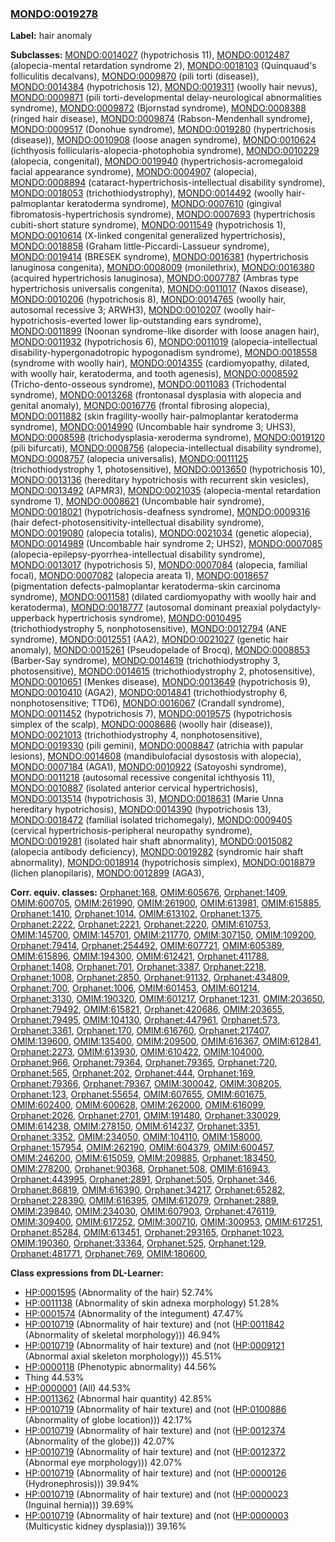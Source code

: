 
### [MONDO:0019278](http://purl.obolibrary.org/obo/MONDO_0019278)
**Label:** hair anomaly

**Subclasses:** [MONDO:0014027](http://purl.obolibrary.org/obo/MONDO_0014027) (hypotrichosis 11), [MONDO:0012487](http://purl.obolibrary.org/obo/MONDO_0012487) (alopecia-mental retardation syndrome 2), [MONDO:0018103](http://purl.obolibrary.org/obo/MONDO_0018103) (Quinquaud's folliculitis decalvans), [MONDO:0009870](http://purl.obolibrary.org/obo/MONDO_0009870) (pili torti (disease)), [MONDO:0014384](http://purl.obolibrary.org/obo/MONDO_0014384) (hypotrichosis 12), [MONDO:0019311](http://purl.obolibrary.org/obo/MONDO_0019311) (woolly hair nevus), [MONDO:0009871](http://purl.obolibrary.org/obo/MONDO_0009871) (pili torti-developmental delay-neurological abnormalities syndrome), [MONDO:0009872](http://purl.obolibrary.org/obo/MONDO_0009872) (Bjornstad syndrome), [MONDO:0008388](http://purl.obolibrary.org/obo/MONDO_0008388) (ringed hair disease), [MONDO:0009874](http://purl.obolibrary.org/obo/MONDO_0009874) (Rabson-Mendenhall syndrome), [MONDO:0009517](http://purl.obolibrary.org/obo/MONDO_0009517) (Donohue syndrome), [MONDO:0019280](http://purl.obolibrary.org/obo/MONDO_0019280) (hypertrichosis (disease)), [MONDO:0010908](http://purl.obolibrary.org/obo/MONDO_0010908) (loose anagen syndrome), [MONDO:0010624](http://purl.obolibrary.org/obo/MONDO_0010624) (ichthyosis follicularis-alopecia-photophobia syndrome), [MONDO:0010229](http://purl.obolibrary.org/obo/MONDO_0010229) (alopecia, congenital), [MONDO:0019940](http://purl.obolibrary.org/obo/MONDO_0019940) (hypertrichosis-acromegaloid facial appearance syndrome), [MONDO:0004907](http://purl.obolibrary.org/obo/MONDO_0004907) (alopecia), [MONDO:0008894](http://purl.obolibrary.org/obo/MONDO_0008894) (cataract-hypertrichosis-intellectual disability syndrome), [MONDO:0018053](http://purl.obolibrary.org/obo/MONDO_0018053) (trichothiodystrophy), [MONDO:0014492](http://purl.obolibrary.org/obo/MONDO_0014492) (woolly hair-palmoplantar keratoderma syndrome), [MONDO:0007610](http://purl.obolibrary.org/obo/MONDO_0007610) (gingival fibromatosis-hypertrichosis syndrome), [MONDO:0007693](http://purl.obolibrary.org/obo/MONDO_0007693) (hypertrichosis cubiti-short stature syndrome), [MONDO:0011549](http://purl.obolibrary.org/obo/MONDO_0011549) (hypotrichosis 1), [MONDO:0010614](http://purl.obolibrary.org/obo/MONDO_0010614) (X-linked congenital generalized hypertrichosis), [MONDO:0018858](http://purl.obolibrary.org/obo/MONDO_0018858) (Graham little-Piccardi-Lassueur syndrome), [MONDO:0019414](http://purl.obolibrary.org/obo/MONDO_0019414) (BRESEK syndrome), [MONDO:0016381](http://purl.obolibrary.org/obo/MONDO_0016381) (hypertrichosis lanuginosa congenita), [MONDO:0008009](http://purl.obolibrary.org/obo/MONDO_0008009) (monilethrix), [MONDO:0016380](http://purl.obolibrary.org/obo/MONDO_0016380) (acquired hypertrichosis lanuginosa), [MONDO:0007787](http://purl.obolibrary.org/obo/MONDO_0007787) (Ambras type hypertrichosis universalis congenita), [MONDO:0011017](http://purl.obolibrary.org/obo/MONDO_0011017) (Naxos disease), [MONDO:0010206](http://purl.obolibrary.org/obo/MONDO_0010206) (hypotrichosis 8), [MONDO:0014765](http://purl.obolibrary.org/obo/MONDO_0014765) (woolly hair, autosomal recessive 3; ARWH3), [MONDO:0010207](http://purl.obolibrary.org/obo/MONDO_0010207) (woolly hair-hypotrichosis-everted lower lip-outstanding ears syndrome), [MONDO:0011899](http://purl.obolibrary.org/obo/MONDO_0011899) (Noonan syndrome-like disorder with loose anagen hair), [MONDO:0011932](http://purl.obolibrary.org/obo/MONDO_0011932) (hypotrichosis 6), [MONDO:0011019](http://purl.obolibrary.org/obo/MONDO_0011019) (alopecia-intellectual disability-hypergonadotropic hypogonadism syndrome), [MONDO:0018558](http://purl.obolibrary.org/obo/MONDO_0018558) (syndrome with woolly hair), [MONDO:0014355](http://purl.obolibrary.org/obo/MONDO_0014355) (cardiomyopathy, dilated, with woolly hair, keratoderma, and tooth agenesis), [MONDO:0008592](http://purl.obolibrary.org/obo/MONDO_0008592) (Tricho-dento-osseous syndrome), [MONDO:0011083](http://purl.obolibrary.org/obo/MONDO_0011083) (Trichodental syndrome), [MONDO:0013268](http://purl.obolibrary.org/obo/MONDO_0013268) (frontonasal dysplasia with alopecia and genital anomaly), [MONDO:0016776](http://purl.obolibrary.org/obo/MONDO_0016776) (frontal fibrosing alopecia), [MONDO:0011882](http://purl.obolibrary.org/obo/MONDO_0011882) (skin fragility-woolly hair-palmoplantar keratoderma syndrome), [MONDO:0014990](http://purl.obolibrary.org/obo/MONDO_0014990) (Uncombable hair syndrome 3; UHS3), [MONDO:0008598](http://purl.obolibrary.org/obo/MONDO_0008598) (trichodysplasia-xeroderma syndrome), [MONDO:0019120](http://purl.obolibrary.org/obo/MONDO_0019120) (pili bifurcati), [MONDO:0008756](http://purl.obolibrary.org/obo/MONDO_0008756) (alopecia-intellectual disability syndrome), [MONDO:0008757](http://purl.obolibrary.org/obo/MONDO_0008757) (alopecia universalis), [MONDO:0011125](http://purl.obolibrary.org/obo/MONDO_0011125) (trichothiodystrophy 1, photosensitive), [MONDO:0013650](http://purl.obolibrary.org/obo/MONDO_0013650) (hypotrichosis 10), [MONDO:0013136](http://purl.obolibrary.org/obo/MONDO_0013136) (hereditary hypotrichosis with recurrent skin vesicles), [MONDO:0013492](http://purl.obolibrary.org/obo/MONDO_0013492) (APMR3), [MONDO:0021035](http://purl.obolibrary.org/obo/MONDO_0021035) (alopecia-mental retardation syndrome 1), [MONDO:0008621](http://purl.obolibrary.org/obo/MONDO_0008621) (Uncombable hair syndrome), [MONDO:0018021](http://purl.obolibrary.org/obo/MONDO_0018021) (hypotrichosis-deafness syndrome), [MONDO:0009316](http://purl.obolibrary.org/obo/MONDO_0009316) (hair defect-photosensitivity-intellectual disability syndrome), [MONDO:0019080](http://purl.obolibrary.org/obo/MONDO_0019080) (alopecia totalis), [MONDO:0021034](http://purl.obolibrary.org/obo/MONDO_0021034) (genetic alopecia), [MONDO:0014989](http://purl.obolibrary.org/obo/MONDO_0014989) (Uncombable hair syndrome 2; UHS2), [MONDO:0007085](http://purl.obolibrary.org/obo/MONDO_0007085) (alopecia-epilepsy-pyorrhea-intellectual disability syndrome), [MONDO:0013017](http://purl.obolibrary.org/obo/MONDO_0013017) (hypotrichosis 5), [MONDO:0007084](http://purl.obolibrary.org/obo/MONDO_0007084) (alopecia, familial focal), [MONDO:0007082](http://purl.obolibrary.org/obo/MONDO_0007082) (alopecia areata 1), [MONDO:0018657](http://purl.obolibrary.org/obo/MONDO_0018657) (pigmentation defects-palmoplantar keratoderma-skin carcinoma syndrome), [MONDO:0011581](http://purl.obolibrary.org/obo/MONDO_0011581) (dilated cardiomyopathy with woolly hair and keratoderma), [MONDO:0018777](http://purl.obolibrary.org/obo/MONDO_0018777) (autosomal dominant preaxial polydactyly-upperback hypertrichosis syndrome), [MONDO:0010495](http://purl.obolibrary.org/obo/MONDO_0010495) (trichothiodystrophy 5, nonphotosensitive), [MONDO:0012794](http://purl.obolibrary.org/obo/MONDO_0012794) (ANE syndrome), [MONDO:0012551](http://purl.obolibrary.org/obo/MONDO_0012551) (AA2), [MONDO:0021027](http://purl.obolibrary.org/obo/MONDO_0021027) (genetic hair anomaly), [MONDO:0015261](http://purl.obolibrary.org/obo/MONDO_0015261) (Pseudopelade of Brocq), [MONDO:0008853](http://purl.obolibrary.org/obo/MONDO_0008853) (Barber-Say syndrome), [MONDO:0014619](http://purl.obolibrary.org/obo/MONDO_0014619) (trichothiodystrophy 3, photosensitive), [MONDO:0014615](http://purl.obolibrary.org/obo/MONDO_0014615) (trichothiodystrophy 2, photosensitive), [MONDO:0010651](http://purl.obolibrary.org/obo/MONDO_0010651) (Menkes disease), [MONDO:0013649](http://purl.obolibrary.org/obo/MONDO_0013649) (hypotrichosis 9), [MONDO:0010410](http://purl.obolibrary.org/obo/MONDO_0010410) (AGA2), [MONDO:0014841](http://purl.obolibrary.org/obo/MONDO_0014841) (trichothiodystrophy 6, nonphotosensitive; TTD6), [MONDO:0016067](http://purl.obolibrary.org/obo/MONDO_0016067) (Crandall syndrome), [MONDO:0011452](http://purl.obolibrary.org/obo/MONDO_0011452) (hypotrichosis 7), [MONDO:0019575](http://purl.obolibrary.org/obo/MONDO_0019575) (hypotrichosis simplex of the scalp), [MONDO:0008686](http://purl.obolibrary.org/obo/MONDO_0008686) (woolly hair (disease)), [MONDO:0021013](http://purl.obolibrary.org/obo/MONDO_0021013) (trichothiodystrophy 4, nonphotosensitive), [MONDO:0019330](http://purl.obolibrary.org/obo/MONDO_0019330) (pili gemini), [MONDO:0008847](http://purl.obolibrary.org/obo/MONDO_0008847) (atrichia with papular lesions), [MONDO:0014608](http://purl.obolibrary.org/obo/MONDO_0014608) (mandibulofacial dysostosis with alopecia), [MONDO:0007184](http://purl.obolibrary.org/obo/MONDO_0007184) (AGA1), [MONDO:0010922](http://purl.obolibrary.org/obo/MONDO_0010922) (Satoyoshi syndrome), [MONDO:0011218](http://purl.obolibrary.org/obo/MONDO_0011218) (autosomal recessive congenital ichthyosis 11), [MONDO:0010887](http://purl.obolibrary.org/obo/MONDO_0010887) (isolated anterior cervical hypertrichosis), [MONDO:0013514](http://purl.obolibrary.org/obo/MONDO_0013514) (hypotrichosis 3), [MONDO:0018631](http://purl.obolibrary.org/obo/MONDO_0018631) (Marie Unna hereditary hypotrichosis), [MONDO:0014390](http://purl.obolibrary.org/obo/MONDO_0014390) (hypotrichosis 13), [MONDO:0018472](http://purl.obolibrary.org/obo/MONDO_0018472) (familial isolated trichomegaly), [MONDO:0009405](http://purl.obolibrary.org/obo/MONDO_0009405) (cervical hypertrichosis-peripheral neuropathy syndrome), [MONDO:0019281](http://purl.obolibrary.org/obo/MONDO_0019281) (isolated hair shaft abnormality), [MONDO:0015082](http://purl.obolibrary.org/obo/MONDO_0015082) (alopecia antibody deficiency), [MONDO:0019282](http://purl.obolibrary.org/obo/MONDO_0019282) (syndromic hair shaft abnormality), [MONDO:0018914](http://purl.obolibrary.org/obo/MONDO_0018914) (hypotrichosis simplex), [MONDO:0018879](http://purl.obolibrary.org/obo/MONDO_0018879) (lichen planopilaris), [MONDO:0012899](http://purl.obolibrary.org/obo/MONDO_0012899) (AGA3), 

**Corr. equiv. classes:** [Orphanet:168](http://www.orpha.net/ORDO/Orphanet_168), [OMIM:605676](http://purl.obolibrary.org/obo/OMIM_605676), [Orphanet:1409](http://www.orpha.net/ORDO/Orphanet_1409), [OMIM:600705](http://purl.obolibrary.org/obo/OMIM_600705), [OMIM:261990](http://purl.obolibrary.org/obo/OMIM_261990), [OMIM:261900](http://purl.obolibrary.org/obo/OMIM_261900), [OMIM:613981](http://purl.obolibrary.org/obo/OMIM_613981), [OMIM:615885](http://purl.obolibrary.org/obo/OMIM_615885), [Orphanet:1410](http://www.orpha.net/ORDO/Orphanet_1410), [Orphanet:1014](http://www.orpha.net/ORDO/Orphanet_1014), [OMIM:613102](http://purl.obolibrary.org/obo/OMIM_613102), [Orphanet:1375](http://www.orpha.net/ORDO/Orphanet_1375), [Orphanet:2222](http://www.orpha.net/ORDO/Orphanet_2222), [Orphanet:2221](http://www.orpha.net/ORDO/Orphanet_2221), [Orphanet:2220](http://www.orpha.net/ORDO/Orphanet_2220), [OMIM:610753](http://purl.obolibrary.org/obo/OMIM_610753), [OMIM:145700](http://purl.obolibrary.org/obo/OMIM_145700), [OMIM:145701](http://purl.obolibrary.org/obo/OMIM_145701), [OMIM:211770](http://purl.obolibrary.org/obo/OMIM_211770), [OMIM:307150](http://purl.obolibrary.org/obo/OMIM_307150), [OMIM:109200](http://purl.obolibrary.org/obo/OMIM_109200), [Orphanet:79414](http://www.orpha.net/ORDO/Orphanet_79414), [Orphanet:254492](http://www.orpha.net/ORDO/Orphanet_254492), [OMIM:607721](http://purl.obolibrary.org/obo/OMIM_607721), [OMIM:605389](http://purl.obolibrary.org/obo/OMIM_605389), [OMIM:615896](http://purl.obolibrary.org/obo/OMIM_615896), [OMIM:194300](http://purl.obolibrary.org/obo/OMIM_194300), [OMIM:612421](http://purl.obolibrary.org/obo/OMIM_612421), [Orphanet:411788](http://www.orpha.net/ORDO/Orphanet_411788), [Orphanet:1408](http://www.orpha.net/ORDO/Orphanet_1408), [Orphanet:701](http://www.orpha.net/ORDO/Orphanet_701), [Orphanet:3387](http://www.orpha.net/ORDO/Orphanet_3387), [Orphanet:2218](http://www.orpha.net/ORDO/Orphanet_2218), [Orphanet:1008](http://www.orpha.net/ORDO/Orphanet_1008), [Orphanet:2850](http://www.orpha.net/ORDO/Orphanet_2850), [Orphanet:91132](http://www.orpha.net/ORDO/Orphanet_91132), [Orphanet:434809](http://www.orpha.net/ORDO/Orphanet_434809), [Orphanet:700](http://www.orpha.net/ORDO/Orphanet_700), [Orphanet:1006](http://www.orpha.net/ORDO/Orphanet_1006), [OMIM:601453](http://purl.obolibrary.org/obo/OMIM_601453), [OMIM:601214](http://purl.obolibrary.org/obo/OMIM_601214), [Orphanet:3130](http://www.orpha.net/ORDO/Orphanet_3130), [OMIM:190320](http://purl.obolibrary.org/obo/OMIM_190320), [OMIM:601217](http://purl.obolibrary.org/obo/OMIM_601217), [Orphanet:1231](http://www.orpha.net/ORDO/Orphanet_1231), [OMIM:203650](http://purl.obolibrary.org/obo/OMIM_203650), [Orphanet:79492](http://www.orpha.net/ORDO/Orphanet_79492), [OMIM:615821](http://purl.obolibrary.org/obo/OMIM_615821), [Orphanet:420686](http://www.orpha.net/ORDO/Orphanet_420686), [OMIM:203655](http://purl.obolibrary.org/obo/OMIM_203655), [Orphanet:79495](http://www.orpha.net/ORDO/Orphanet_79495), [OMIM:104130](http://purl.obolibrary.org/obo/OMIM_104130), [Orphanet:447961](http://www.orpha.net/ORDO/Orphanet_447961), [Orphanet:573](http://www.orpha.net/ORDO/Orphanet_573), [Orphanet:3361](http://www.orpha.net/ORDO/Orphanet_3361), [Orphanet:170](http://www.orpha.net/ORDO/Orphanet_170), [OMIM:616760](http://purl.obolibrary.org/obo/OMIM_616760), [Orphanet:217407](http://www.orpha.net/ORDO/Orphanet_217407), [OMIM:139600](http://purl.obolibrary.org/obo/OMIM_139600), [OMIM:135400](http://purl.obolibrary.org/obo/OMIM_135400), [OMIM:209500](http://purl.obolibrary.org/obo/OMIM_209500), [OMIM:616367](http://purl.obolibrary.org/obo/OMIM_616367), [OMIM:612841](http://purl.obolibrary.org/obo/OMIM_612841), [Orphanet:2273](http://www.orpha.net/ORDO/Orphanet_2273), [OMIM:613930](http://purl.obolibrary.org/obo/OMIM_613930), [OMIM:610422](http://purl.obolibrary.org/obo/OMIM_610422), [OMIM:104000](http://purl.obolibrary.org/obo/OMIM_104000), [Orphanet:966](http://www.orpha.net/ORDO/Orphanet_966), [Orphanet:79364](http://www.orpha.net/ORDO/Orphanet_79364), [Orphanet:79365](http://www.orpha.net/ORDO/Orphanet_79365), [Orphanet:720](http://www.orpha.net/ORDO/Orphanet_720), [Orphanet:565](http://www.orpha.net/ORDO/Orphanet_565), [Orphanet:202](http://www.orpha.net/ORDO/Orphanet_202), [Orphanet:444](http://www.orpha.net/ORDO/Orphanet_444), [Orphanet:169](http://www.orpha.net/ORDO/Orphanet_169), [Orphanet:79366](http://www.orpha.net/ORDO/Orphanet_79366), [Orphanet:79367](http://www.orpha.net/ORDO/Orphanet_79367), [OMIM:300042](http://purl.obolibrary.org/obo/OMIM_300042), [OMIM:308205](http://purl.obolibrary.org/obo/OMIM_308205), [Orphanet:123](http://www.orpha.net/ORDO/Orphanet_123), [Orphanet:55654](http://www.orpha.net/ORDO/Orphanet_55654), [OMIM:607655](http://purl.obolibrary.org/obo/OMIM_607655), [OMIM:601675](http://purl.obolibrary.org/obo/OMIM_601675), [OMIM:602400](http://purl.obolibrary.org/obo/OMIM_602400), [OMIM:600628](http://purl.obolibrary.org/obo/OMIM_600628), [OMIM:262000](http://purl.obolibrary.org/obo/OMIM_262000), [OMIM:616099](http://purl.obolibrary.org/obo/OMIM_616099), [Orphanet:2026](http://www.orpha.net/ORDO/Orphanet_2026), [Orphanet:2701](http://www.orpha.net/ORDO/Orphanet_2701), [OMIM:191480](http://purl.obolibrary.org/obo/OMIM_191480), [Orphanet:330029](http://www.orpha.net/ORDO/Orphanet_330029), [OMIM:614238](http://purl.obolibrary.org/obo/OMIM_614238), [OMIM:278150](http://purl.obolibrary.org/obo/OMIM_278150), [OMIM:614237](http://purl.obolibrary.org/obo/OMIM_614237), [Orphanet:3351](http://www.orpha.net/ORDO/Orphanet_3351), [Orphanet:3352](http://www.orpha.net/ORDO/Orphanet_3352), [OMIM:234050](http://purl.obolibrary.org/obo/OMIM_234050), [OMIM:104110](http://purl.obolibrary.org/obo/OMIM_104110), [OMIM:158000](http://purl.obolibrary.org/obo/OMIM_158000), [Orphanet:157954](http://www.orpha.net/ORDO/Orphanet_157954), [OMIM:262190](http://purl.obolibrary.org/obo/OMIM_262190), [OMIM:604379](http://purl.obolibrary.org/obo/OMIM_604379), [OMIM:600457](http://purl.obolibrary.org/obo/OMIM_600457), [OMIM:246200](http://purl.obolibrary.org/obo/OMIM_246200), [OMIM:615059](http://purl.obolibrary.org/obo/OMIM_615059), [OMIM:209885](http://purl.obolibrary.org/obo/OMIM_209885), [Orphanet:183450](http://www.orpha.net/ORDO/Orphanet_183450), [OMIM:278200](http://purl.obolibrary.org/obo/OMIM_278200), [Orphanet:90368](http://www.orpha.net/ORDO/Orphanet_90368), [Orphanet:508](http://www.orpha.net/ORDO/Orphanet_508), [OMIM:616943](http://purl.obolibrary.org/obo/OMIM_616943), [Orphanet:443995](http://www.orpha.net/ORDO/Orphanet_443995), [Orphanet:2891](http://www.orpha.net/ORDO/Orphanet_2891), [Orphanet:505](http://www.orpha.net/ORDO/Orphanet_505), [Orphanet:346](http://www.orpha.net/ORDO/Orphanet_346), [Orphanet:86819](http://www.orpha.net/ORDO/Orphanet_86819), [OMIM:616390](http://purl.obolibrary.org/obo/OMIM_616390), [Orphanet:34217](http://www.orpha.net/ORDO/Orphanet_34217), [Orphanet:65282](http://www.orpha.net/ORDO/Orphanet_65282), [Orphanet:228390](http://www.orpha.net/ORDO/Orphanet_228390), [OMIM:616395](http://purl.obolibrary.org/obo/OMIM_616395), [OMIM:612079](http://purl.obolibrary.org/obo/OMIM_612079), [Orphanet:2889](http://www.orpha.net/ORDO/Orphanet_2889), [OMIM:239840](http://purl.obolibrary.org/obo/OMIM_239840), [OMIM:234030](http://purl.obolibrary.org/obo/OMIM_234030), [OMIM:607903](http://purl.obolibrary.org/obo/OMIM_607903), [Orphanet:476119](http://www.orpha.net/ORDO/Orphanet_476119), [OMIM:309400](http://purl.obolibrary.org/obo/OMIM_309400), [OMIM:617252](http://purl.obolibrary.org/obo/OMIM_617252), [OMIM:300710](http://purl.obolibrary.org/obo/OMIM_300710), [OMIM:300953](http://purl.obolibrary.org/obo/OMIM_300953), [OMIM:617251](http://purl.obolibrary.org/obo/OMIM_617251), [Orphanet:85284](http://www.orpha.net/ORDO/Orphanet_85284), [OMIM:613451](http://purl.obolibrary.org/obo/OMIM_613451), [Orphanet:293165](http://www.orpha.net/ORDO/Orphanet_293165), [Orphanet:1023](http://www.orpha.net/ORDO/Orphanet_1023), [OMIM:190360](http://purl.obolibrary.org/obo/OMIM_190360), [Orphanet:33364](http://www.orpha.net/ORDO/Orphanet_33364), [Orphanet:525](http://www.orpha.net/ORDO/Orphanet_525), [Orphanet:129](http://www.orpha.net/ORDO/Orphanet_129), [Orphanet:481771](http://www.orpha.net/ORDO/Orphanet_481771), [Orphanet:769](http://www.orpha.net/ORDO/Orphanet_769), [OMIM:180600](http://purl.obolibrary.org/obo/OMIM_180600), 

**Class expressions from DL-Learner:**

- [HP:0001595](http://purl.obolibrary.org/obo/HP_0001595) (Abnormality of the hair) 52.74%
- [HP:0011138](http://purl.obolibrary.org/obo/HP_0011138) (Abnormality of skin adnexa morphology) 51.28%
- [HP:0001574](http://purl.obolibrary.org/obo/HP_0001574) (Abnormality of the integument) 47.47%
- [HP:0010719](http://purl.obolibrary.org/obo/HP_0010719) (Abnormality of hair texture) and (not ([HP:0011842](http://purl.obolibrary.org/obo/HP_0011842) (Abnormality of skeletal morphology))) 46.94%
- [HP:0010719](http://purl.obolibrary.org/obo/HP_0010719) (Abnormality of hair texture) and (not ([HP:0009121](http://purl.obolibrary.org/obo/HP_0009121) (Abnormal axial skeleton morphology))) 45.51%
- [HP:0000118](http://purl.obolibrary.org/obo/HP_0000118) (Phenotypic abnormality) 44.56%
- Thing 44.53%
- [HP:0000001](http://purl.obolibrary.org/obo/HP_0000001) (All) 44.53%
- [HP:0011362](http://purl.obolibrary.org/obo/HP_0011362) (Abnormal hair quantity) 42.85%
- [HP:0010719](http://purl.obolibrary.org/obo/HP_0010719) (Abnormality of hair texture) and (not ([HP:0100886](http://purl.obolibrary.org/obo/HP_0100886) (Abnormality of globe location))) 42.17%
- [HP:0010719](http://purl.obolibrary.org/obo/HP_0010719) (Abnormality of hair texture) and (not ([HP:0012374](http://purl.obolibrary.org/obo/HP_0012374) (Abnormality of the globe))) 42.07%
- [HP:0010719](http://purl.obolibrary.org/obo/HP_0010719) (Abnormality of hair texture) and (not ([HP:0012372](http://purl.obolibrary.org/obo/HP_0012372) (Abnormal eye morphology))) 42.07%
- [HP:0010719](http://purl.obolibrary.org/obo/HP_0010719) (Abnormality of hair texture) and (not ([HP:0000126](http://purl.obolibrary.org/obo/HP_0000126) (Hydronephrosis))) 39.94%
- [HP:0010719](http://purl.obolibrary.org/obo/HP_0010719) (Abnormality of hair texture) and (not ([HP:0000023](http://purl.obolibrary.org/obo/HP_0000023) (Inguinal hernia))) 39.69%
- [HP:0010719](http://purl.obolibrary.org/obo/HP_0010719) (Abnormality of hair texture) and (not ([HP:0000003](http://purl.obolibrary.org/obo/HP_0000003) (Multicystic kidney dysplasia))) 39.16%


